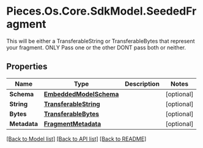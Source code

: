 # Pieces.Os.Core.SdkModel.SeededFragment
This will be either a TransferableString or TransferableBytes that represent your fragment. ONLY Pass one or the other DONT pass both or neither.

## Properties

Name | Type | Description | Notes
------------ | ------------- | ------------- | -------------
**Schema** | [**EmbeddedModelSchema**](EmbeddedModelSchema.md) |  | [optional] 
**String** | [**TransferableString**](TransferableString.md) |  | [optional] 
**Bytes** | [**TransferableBytes**](TransferableBytes.md) |  | [optional] 
**Metadata** | [**FragmentMetadata**](FragmentMetadata.md) |  | [optional] 

[[Back to Model list]](../README.md#documentation-for-models) [[Back to API list]](../README.md#documentation-for-api-endpoints) [[Back to README]](../README.md)

